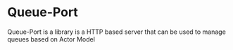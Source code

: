 # Queue-Port

Queue-Port is a library is a HTTP based server that can be used to manage queues based on Actor Model
